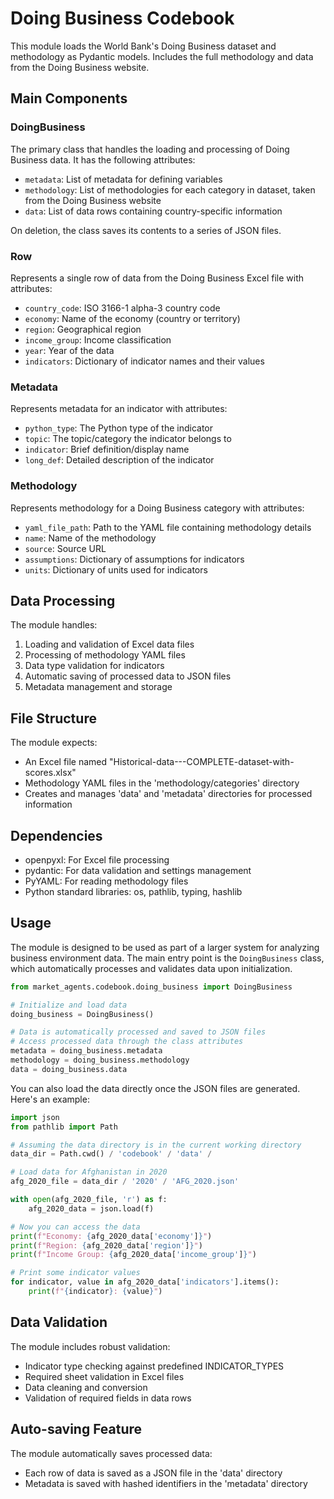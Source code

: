 # Doing Business Codebook

This module loads the World Bank's Doing Business dataset and methodology as Pydantic models. Includes the full methodology and data from the Doing Business website.

## Main Components

### DoingBusiness

The primary class that handles the loading and processing of Doing Business data. It has the following attributes:
- `metadata`: List of metadata for defining variables
- `methodology`: List of methodologies for each category in dataset, taken from the Doing Business website
- `data`: List of data rows containing country-specific information

On deletion, the class saves its contents to a series of JSON files.

### Row

Represents a single row of data from the Doing Business Excel file with attributes:
- `country_code`: ISO 3166-1 alpha-3 country code
- `economy`: Name of the economy (country or territory)
- `region`: Geographical region
- `income_group`: Income classification
- `year`: Year of the data
- `indicators`: Dictionary of indicator names and their values

### Metadata

Represents metadata for an indicator with attributes:
- `python_type`: The Python type of the indicator
- `topic`: The topic/category the indicator belongs to
- `indicator`: Brief definition/display name
- `long_def`: Detailed description of the indicator

### Methodology

Represents methodology for a Doing Business category with attributes:
- `yaml_file_path`: Path to the YAML file containing methodology details
- `name`: Name of the methodology
- `source`: Source URL
- `assumptions`: Dictionary of assumptions for indicators
- `units`: Dictionary of units used for indicators

## Data Processing

The module handles:
1. Loading and validation of Excel data files
2. Processing of methodology YAML files
3. Data type validation for indicators
4. Automatic saving of processed data to JSON files
5. Metadata management and storage

## File Structure

The module expects:
- An Excel file named "Historical-data---COMPLETE-dataset-with-scores.xlsx"
- Methodology YAML files in the 'methodology/categories' directory
- Creates and manages 'data' and 'metadata' directories for processed information

## Dependencies

- openpyxl: For Excel file processing
- pydantic: For data validation and settings management
- PyYAML: For reading methodology files
- Python standard libraries: os, pathlib, typing, hashlib

## Usage

The module is designed to be used as part of a larger system for analyzing business environment data. The main entry point is the `DoingBusiness` class, which automatically processes and validates data upon initialization.

```python
from market_agents.codebook.doing_business import DoingBusiness

# Initialize and load data
doing_business = DoingBusiness()

# Data is automatically processed and saved to JSON files
# Access processed data through the class attributes
metadata = doing_business.metadata
methodology = doing_business.methodology
data = doing_business.data
```

You can also load the data directly once the JSON files are generated. Here's an example:

```python
import json
from pathlib import Path

# Assuming the data directory is in the current working directory
data_dir = Path.cwd() / 'codebook' / 'data' /

# Load data for Afghanistan in 2020
afg_2020_file = data_dir / '2020' / 'AFG_2020.json'

with open(afg_2020_file, 'r') as f:
    afg_2020_data = json.load(f)

# Now you can access the data
print(f"Economy: {afg_2020_data['economy']}")
print(f"Region: {afg_2020_data['region']}")
print(f"Income Group: {afg_2020_data['income_group']}")

# Print some indicator values
for indicator, value in afg_2020_data['indicators'].items():
    print(f"{indicator}: {value}")
```
## Data Validation

The module includes robust validation:
- Indicator type checking against predefined INDICATOR_TYPES
- Required sheet validation in Excel files
- Data cleaning and conversion
- Validation of required fields in data rows

## Auto-saving Feature

The module automatically saves processed data:
- Each row of data is saved as a JSON file in the 'data' directory
- Metadata is saved with hashed identifiers in the 'metadata' directory
